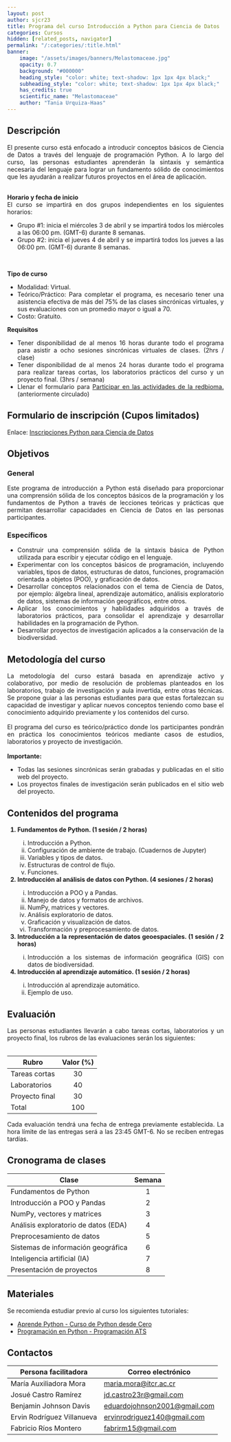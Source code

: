 ```yaml
---
layout: post
author: sjcr23
title: Programa del curso Introducción a Python para Ciencia de Datos
categories: Cursos
hidden: [related_posts, navigator]
permalink: "/:categories/:title.html"
banner:
    image: "/assets/images/banners/Melastomaceae.jpg"
    opacity: 0.7
    background: "#000000"
    heading_style: "color: white; text-shadow: 1px 1px 4px black;"
    subheading_style: "color: white; text-shadow: 1px 1px 4px black;"
    has_credits: true
    scientific_name: "Melastomaceae"
    author: "Tania Urquiza-Haas"
---
```


## Descripción
<div style="text-align: justify">
El presente curso está enfocado a introducir conceptos básicos de Ciencia de Datos a través del lenguaje de programación Python. A lo largo del curso, las personas estudiantes aprenderán la sintaxis y semántica necesaria del lenguaje para lograr un fundamento sólido de conocimientos que les ayudarán a realizar futuros proyectos en el área de aplicación.
<br><br>

<b>Horario y fecha de inicio</b>
<br>
El curso se impartirá en dos grupos independientes en los siguientes horarios:
<ul>
    <li>Grupo #1: inicia el miércoles 3 de abril y se impartirá todos los miércoles a las 06:00 pm. (GMT-6) durante 8 semanas.</li>
    <li>Grupo #2: inicia el jueves 4 de abril y se impartirá todos los jueves a las 06:00 pm. (GMT-6) durante 8 semanas.</li>
</ul>
<br>

<b>Tipo de curso</b>
<br>
<ul>
    <li>Modalidad: Virtual.</li>
    <li>Teórico/Práctico: Para completar el programa, es necesario tener una asistencia efectiva de más del 75% de las clases sincrónicas virtuales, y sus evaluaciones con un promedio mayor o igual a 70.</li>
    <li>Costo: Gratuito.</li>
</ul>

<b>Requisitos</b>
<ul>
<li>Tener disponibilidad de al menos 16 horas durante todo el programa para asistir a ocho sesiones sincrónicas virtuales de clases. (2hrs / clase)</li>
<li>Tener disponibilidad de al menos 24 horas durante todo el programa para realizar tareas cortas, los laboratorios prácticos del curso y un proyecto final. (3hrs / semana)</li>

<li>Llenar el formulario para <a href="https://forms.gle/gq98uQN32xz9uBx87">Participar en las actividades de la redbioma.</a> (anteriormente circulado)</li>
</ul>

</div>

## Formulario de inscripción (Cupos limitados)
Enlace: [Inscripciones Python para Ciencia de Datos](https://forms.gle/XbZCbuSoV33FiPc1A)

## Objetivos

### General
<div style="text-align: justify">
Este programa de introducción a Python está diseñado para proporcionar una comprensión sólida de los conceptos básicos de la programación y los fundamentos de Python a través de lecciones teóricas y prácticas que permitan desarrollar capacidades en Ciencia de Datos en las personas participantes.
</div>

### Específicos
<div style="text-align: justify">
<ul>
    <li>Construir  una comprensión sólida de la sintaxis básica de Python utilizada para  escribir y ejecutar código en el lenguaje.</li>
    <li>Experimentar con los conceptos básicos de programación, incluyendo variables, tipos de datos, estructuras de datos, funciones, programación orientada a objetos (POO), y graficación de datos.</li>
    <li>Desarrollar conceptos relacionados con el tema de Ciencia de Datos, por ejemplo: álgebra lineal, aprendizaje automático, análisis exploratorio de datos, sistemas de información geográficos, entre otros.</li>
    <li>Aplicar los conocimientos y habilidades adquiridos a través de laboratorios prácticos, para consolidar el aprendizaje y desarrollar habilidades en la programación de Python.</li>
    <li>Desarrollar proyectos de investigación aplicados a la conservación de la biodiversidad.</li>
</ul>
</div>

## Metodología del curso
<div style="text-align: justify">
La metodología del curso estará basada en aprendizaje activo y colaborativo, por medio de resolución de problemas planteados en los laboratorios, trabajo de investigación y aula invertida, entre otras técnicas. Se propone guiar a las personas estudiantes para que estas fortalezcan su capacidad de investigar y aplicar nuevos conceptos teniendo como base el conocimiento adquirido previamente y los contenidos del curso.
<br><br>
El programa del curso es teórico/práctico donde los participantes pondrán en práctica los conocimientos teóricos mediante casos de estudios, laboratorios y proyecto de investigación.
<br><br>
<b>Importante:</b>
<ul>
    <li>Todas las sesiones sincrónicas serán grabadas y publicadas en el sitio web del proyecto.</li>
    <li>Los proyectos finales de investigación serán publicados en el sitio web del proyecto.</li>
</ul>
</div>

## Contenidos del programa
<div style="text-align: justify">
<ol>
    <b><li>Fundamentos de Python. (1 sesión / 2 horas)</li></b>
    <ol type="i">
        <li>Introducción a Python.</li>
        <li>Configuración de ambiente de trabajo. (Cuadernos de Jupyter)</li>
        <li>Variables y tipos de datos.</li>
        <li>Estructuras de control de flujo.</li>
        <li>Funciones.</li>
    </ol>
    <b><li>Introducción al análisis de datos con Python. (4 sesiones / 2 horas)</li></b>
    <ol type="i">
        <li>Introducción a POO y a Pandas.</li>
        <li>Manejo de datos y formatos de archivos.</li>
        <li>NumPy, matrices y vectores.</li>
        <li>Análisis exploratorio de datos.</li>
        <li>Graficación y visualización de datos.</li>
        <li>Transformación y preprocesamiento de datos.</li>
    </ol>
    <b><li>Introducción a la representación de datos geoespaciales. (1 sesión / 2 horas)</li></b>
    <ol type="i">
        <li>Introducción a los sistemas de información geográfica (GIS) con datos de biodiversidad.</li>
    </ol>
    <b><li>Introducción al aprendizaje automático. (1 sesión / 2 horas)</li></b>
    <ol type="i">
        <li>Introducción al aprendizaje automático.</li>
        <li>Ejemplo de uso.</li>
    </ol>
</ol>
</div>

## Evaluación
<div style="text-align: justify">
Las personas estudiantes llevarán a cabo tareas cortas, laboratorios y un proyecto final, los rubros de las evaluaciones serán los siguientes:
</div>
<br>

| Rubro | Valor (%) |
| ----- | :-------: |
| Tareas cortas | 30 |
| Laboratorios  | 40 |
| Proyecto final | 30 |
| Total | 100 |

<div style="text-align: justify">
Cada evaluación tendrá una fecha de entrega previamente establecida. La hora límite de las entregas será a las 23:45 GMT-6. No se reciben entregas tardías.
</div>

## Cronograma de clases

| Clase | Semana |
| ----- | :----: |
| Fundamentos de Python | 1 |
| Introducción a POO y Pandas | 2 |
| NumPy, vectores y matrices | 3 |
| Análisis exploratorio de datos (EDA) | 4 |
| Preprocesamiento de datos | 5 |
| Sistemas de información geográfica | 6 |
| Inteligencia artificial (IA) | 7 |
| Presentación de proyectos | 8 |

## Materiales
Se recomienda estudiar previo al curso los siguientes tutoriales:

- [Aprende Python - Curso de Python desde Cero](https://www.youtube.com/watch?v=DLikpfc64cA)
- [Programación en Python - Programación ATS](https://www.youtube.com/playlist?list=PLWtYZ2ejMVJnh0KVllw24XklzJ62WNFsj)

## Contactos

| Persona facilitadora | Correo electrónico |
| -------------------- | ------------------ |
| María Auxiliadora Mora     | [maria.mora@itcr.ac.cr](mailto:maria.mora@itcr.ac.cr) |
| Josué Castro Ramírez       | [jd.castro23r@gmail.com](mailto:jd.castro23r@gmail.com) |
| Benjamin Johnson Davis     | [eduardojohnson2001@gmail.com](mailto:eduardojohnson2001@gmail.com) |
| Ervin Rodríguez Villanueva | [ervinrodriguez140@gmail.com](mailto:ervinrodriguez140@gmail.com ) |
| Fabricio Ríos Montero      | [fabrirm15@gmail.com](mailto:fabrirm15@gmail.com) |
